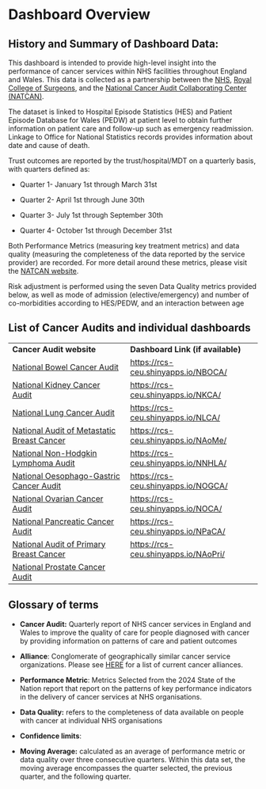 # Dashboard Overview

## History and Summary of Dashboard Data:

This dashboard is intended to provide high-level insight into the performance of cancer services within NHS facilities throughout England and Wales. This data is collected as a partnership between the [NHS](https://www.nhs.uk/), [Royal College of Surgeons](https://www.rcseng.ac.uk/), and the [National Cancer Audit Collaborating Center (NATCAN)](https://www.natcan.org.uk/).

The dataset is linked to Hospital Episode Statistics (HES) and Patient Episode Database for Wales (PEDW) at patient level to obtain further information on patient care and follow-up such as emergency readmission. Linkage to Office for National Statistics records provides information about date and cause of death.

Trust outcomes are reported by the trust/hospital/MDT on a quarterly basis, with quarters defined as:

-   Quarter 1- January 1st through March 31st

-   Quarter 2- April 1st through June 30th

-   Quarter 3- July 1st through September 30th

-   Quarter 4- October 1st through December 31st

Both Performance Metrics (measuring key treatment metrics) and data quality (measuring the completeness of the data reported by the service provider) are recorded. For more detail around these metrics, please visit the [NATCAN website](https://www.nboca.org.uk/trust-results/explanatory-notes/2021-2022/).

Risk adjustment is performed using the seven Data Quality metrics provided below, as well as mode of admission (elective/emergency) and number of co-morbidities according to HES/PEDW, and an interaction between age

## **List of Cancer Audits and individual dashboards**

|  |  |
|------------------------------------|------------------------------------|
| **Cancer Audit website**  | **Dashboard Link (if available)**  |
| [National Bowel Cancer Audit](https://www.natcan.org.uk/audits/national-bowel-cancer-audit/)  | <https://rcs-ceu.shinyapps.io/NBOCA/>  |
| [National Kidney Cancer Audit](https://www.natcan.org.uk/audits/kidney/)  | <https://rcs-ceu.shinyapps.io/NKCA/>  |
| [National Lung Cancer Audit](https://www.natcan.org.uk/audits/national-lung-cancer-audit/)  | <https://rcs-ceu.shinyapps.io/NLCA/>  |
| [National Audit of Metastatic Breast Cancer](https://www.natcan.org.uk/audits/metastatic-breast/)  | <https://rcs-ceu.shinyapps.io/NAoMe/>  |
| [National Non-Hodgkin Lymphoma Audit](https://www.natcan.org.uk/audits/non-hodgkin-lymphoma/)  | <https://rcs-ceu.shinyapps.io/NNHLA/>  |
| [National Oesophago-Gastric Cancer Audit](https://www.natcan.org.uk/audits/national-oesophago-gastric-cancer-audit/)  | <https://rcs-ceu.shinyapps.io/NOGCA/>  |
| [National Ovarian Cancer Audit](https://www.natcan.org.uk/audits/ovarian/)  | <https://rcs-ceu.shinyapps.io/NOCA/>  |
| [National Pancreatic Cancer Audit](https://www.natcan.org.uk/audits/pancreatic/)  | <https://rcs-ceu.shinyapps.io/NPaCA/>  |
| [National Audit of Primary Breast Cancer](https://www.natcan.org.uk/audits/primary-breast/)  | <https://rcs-ceu.shinyapps.io/NAoPri/>  |
| [National Prostate Cancer Audit](https://www.natcan.org.uk/audits/national-prostate-cancer-audit/)  |   |

## **Glossary of terms**

-   **Cancer Audit:** Quarterly report of NHS cancer services in England and Wales to improve the quality of care for people diagnosed with cancer by providing information on patterns of care and patient outcomes 

-   **Alliance**: Conglomerate of geographically similar cancer service organizations. Please see [HERE](https://www.england.nhs.uk/cancer/cancer-alliances-improving-care-locally/) for a list of current cancer alliances.  

-   **Performance Metric**: Metrics Selected from the 2024 State of the Nation report that report on the patterns of key performance indicators in the delivery of cancer services at NHS organisations. 

-   **Data Quality:** refers to the completeness of data available on people with cancer at individual NHS organisations 

-   **Confidence limits**:

-   **Moving Average:** calculated as an average of performance metric or data quality over three consecutive quarters. Within this data set, the moving average encompasses the quarter selected, the previous quarter, and the following quarter. 
